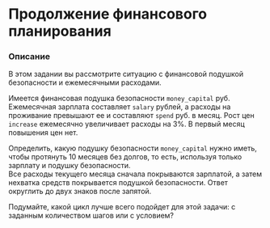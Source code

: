 # Продолжение финансового планирования

### Описание
В этом задании вы рассмотрите ситуацию с финансовой подушкой безопасности и ежемесячными расходами.

Имеется финансовая подушка безопасности `money_capital` руб. 
Ежемесячная зарплата составляет `salary` рублей, а расходы на проживание превышают ее и составляют `spend` руб. в месяц. 
Рост цен `increase` ежемесячно увеличивает расходы на 3%. В первый месяц повышения цен нет.

Определить, какую подушку безопасности `money_capital` нужно иметь, чтобы протянуть 10 месяцев без долгов, то есть, используя только зарплату и подушку безопасности.  
Все расходы текущего месяца сначала покрываются зарплатой, а затем нехватка средств покрывается подушкой безопасности. 
Ответ округлить до двух знаков после запятой.

<div class="hint">
  Подумайте, какой цикл лучше всего подойдет для этой задачи: с заданным количеством шагов или с условием?
</div>
